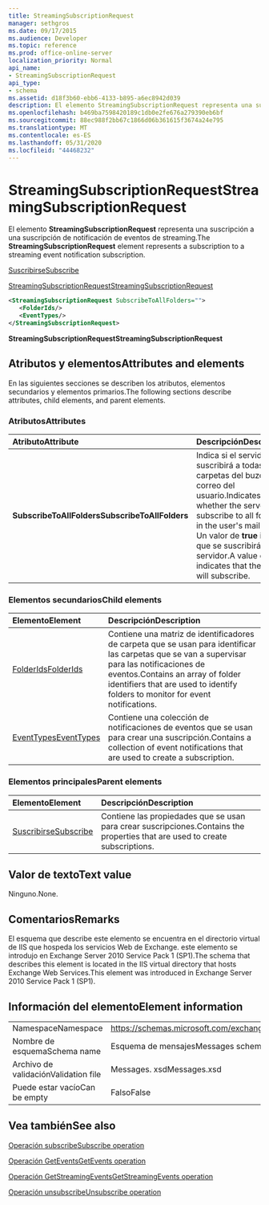 ```yaml
---
title: StreamingSubscriptionRequest
manager: sethgros
ms.date: 09/17/2015
ms.audience: Developer
ms.topic: reference
ms.prod: office-online-server
localization_priority: Normal
api_name:
- StreamingSubscriptionRequest
api_type:
- schema
ms.assetid: d18f3b60-ebb6-4133-b895-a6ec8942d039
description: El elemento StreamingSubscriptionRequest representa una suscripción a una suscripción de notificación de eventos de streaming.
ms.openlocfilehash: b469ba7598420189c1db0e2fe676a279390eb6bf
ms.sourcegitcommit: 88ec988f2bb67c1866d06b361615f3674a24e795
ms.translationtype: MT
ms.contentlocale: es-ES
ms.lasthandoff: 05/31/2020
ms.locfileid: "44468232"
---
```

# <a name="streamingsubscriptionrequest"></a><span data-ttu-id="eba48-103">StreamingSubscriptionRequest</span><span class="sxs-lookup"><span data-stu-id="eba48-103">StreamingSubscriptionRequest</span></span>

<span data-ttu-id="eba48-104">El elemento **StreamingSubscriptionRequest** representa una suscripción a una suscripción de notificación de eventos de streaming.</span><span class="sxs-lookup"><span data-stu-id="eba48-104">The **StreamingSubscriptionRequest** element represents a subscription to a streaming event notification subscription.</span></span> 
  
[<span data-ttu-id="eba48-105">Suscribirse</span><span class="sxs-lookup"><span data-stu-id="eba48-105">Subscribe</span></span>](subscribe.md)
  
[<span data-ttu-id="eba48-106">StreamingSubscriptionRequest</span><span class="sxs-lookup"><span data-stu-id="eba48-106">StreamingSubscriptionRequest</span></span>](streamingsubscriptionrequest.md)
  
```xml
<StreamingSubscriptionRequest SubscribeToAllFolders="">
   <FolderIds/>
   <EventTypes/>
</StreamingSubscriptionRequest>
```

 <span data-ttu-id="eba48-107">**StreamingSubscriptionRequest**</span><span class="sxs-lookup"><span data-stu-id="eba48-107">**StreamingSubscriptionRequest**</span></span>
## <a name="attributes-and-elements"></a><span data-ttu-id="eba48-108">Atributos y elementos</span><span class="sxs-lookup"><span data-stu-id="eba48-108">Attributes and elements</span></span>

<span data-ttu-id="eba48-109">En las siguientes secciones se describen los atributos, elementos secundarios y elementos primarios.</span><span class="sxs-lookup"><span data-stu-id="eba48-109">The following sections describe attributes, child elements, and parent elements.</span></span>
  
### <a name="attributes"></a><span data-ttu-id="eba48-110">Atributos</span><span class="sxs-lookup"><span data-stu-id="eba48-110">Attributes</span></span>

|<span data-ttu-id="eba48-111">**Atributo**</span><span class="sxs-lookup"><span data-stu-id="eba48-111">**Attribute**</span></span>|<span data-ttu-id="eba48-112">**Descripción**</span><span class="sxs-lookup"><span data-stu-id="eba48-112">**Description**</span></span>|
|:-----|:-----|
|<span data-ttu-id="eba48-113">**SubscribeToAllFolders**</span><span class="sxs-lookup"><span data-stu-id="eba48-113">**SubscribeToAllFolders**</span></span> <br/> |<span data-ttu-id="eba48-114">Indica si el servidor se suscribirá a todas las carpetas del buzón de correo del usuario.</span><span class="sxs-lookup"><span data-stu-id="eba48-114">Indicates whether the server will subscribe to all folders in the user's mailbox.</span></span> <span data-ttu-id="eba48-115">Un valor de **true** indica que se suscribirá el servidor.</span><span class="sxs-lookup"><span data-stu-id="eba48-115">A value of **true** indicates that the server will subscribe.</span></span>  <br/> |
   
### <a name="child-elements"></a><span data-ttu-id="eba48-116">Elementos secundarios</span><span class="sxs-lookup"><span data-stu-id="eba48-116">Child elements</span></span>

|<span data-ttu-id="eba48-117">**Elemento**</span><span class="sxs-lookup"><span data-stu-id="eba48-117">**Element**</span></span>|<span data-ttu-id="eba48-118">**Descripción**</span><span class="sxs-lookup"><span data-stu-id="eba48-118">**Description**</span></span>|
|:-----|:-----|
|[<span data-ttu-id="eba48-119">FolderIds</span><span class="sxs-lookup"><span data-stu-id="eba48-119">FolderIds</span></span>](folderids.md) <br/> |<span data-ttu-id="eba48-120">Contiene una matriz de identificadores de carpeta que se usan para identificar las carpetas que se van a supervisar para las notificaciones de eventos.</span><span class="sxs-lookup"><span data-stu-id="eba48-120">Contains an array of folder identifiers that are used to identify folders to monitor for event notifications.</span></span>  <br/> |
|[<span data-ttu-id="eba48-121">EventTypes</span><span class="sxs-lookup"><span data-stu-id="eba48-121">EventTypes</span></span>](eventtypes.md) <br/> |<span data-ttu-id="eba48-122">Contiene una colección de notificaciones de eventos que se usan para crear una suscripción.</span><span class="sxs-lookup"><span data-stu-id="eba48-122">Contains a collection of event notifications that are used to create a subscription.</span></span>  <br/> |
   
### <a name="parent-elements"></a><span data-ttu-id="eba48-123">Elementos principales</span><span class="sxs-lookup"><span data-stu-id="eba48-123">Parent elements</span></span>

|<span data-ttu-id="eba48-124">**Elemento**</span><span class="sxs-lookup"><span data-stu-id="eba48-124">**Element**</span></span>|<span data-ttu-id="eba48-125">**Descripción**</span><span class="sxs-lookup"><span data-stu-id="eba48-125">**Description**</span></span>|
|:-----|:-----|
|[<span data-ttu-id="eba48-126">Suscribirse</span><span class="sxs-lookup"><span data-stu-id="eba48-126">Subscribe</span></span>](subscribe.md) <br/> |<span data-ttu-id="eba48-127">Contiene las propiedades que se usan para crear suscripciones.</span><span class="sxs-lookup"><span data-stu-id="eba48-127">Contains the properties that are used to create subscriptions.</span></span>  <br/> |
   
## <a name="text-value"></a><span data-ttu-id="eba48-128">Valor de texto</span><span class="sxs-lookup"><span data-stu-id="eba48-128">Text value</span></span>

<span data-ttu-id="eba48-129">Ninguno.</span><span class="sxs-lookup"><span data-stu-id="eba48-129">None.</span></span>
  
## <a name="remarks"></a><span data-ttu-id="eba48-130">Comentarios</span><span class="sxs-lookup"><span data-stu-id="eba48-130">Remarks</span></span>

<span data-ttu-id="eba48-131">El esquema que describe este elemento se encuentra en el directorio virtual de IIS que hospeda los servicios Web de Exchange. este elemento se introdujo en Exchange Server 2010 Service Pack 1 (SP1).</span><span class="sxs-lookup"><span data-stu-id="eba48-131">The schema that describes this element is located in the IIS virtual directory that hosts Exchange Web Services.This element was introduced in Exchange Server 2010 Service Pack 1 (SP1).</span></span>
  
## <a name="element-information"></a><span data-ttu-id="eba48-132">Información del elemento</span><span class="sxs-lookup"><span data-stu-id="eba48-132">Element information</span></span>

|||
|:-----|:-----|
|<span data-ttu-id="eba48-133">Namespace</span><span class="sxs-lookup"><span data-stu-id="eba48-133">Namespace</span></span>  <br/> |https://schemas.microsoft.com/exchange/services/2006/messages  <br/> |
|<span data-ttu-id="eba48-134">Nombre de esquema</span><span class="sxs-lookup"><span data-stu-id="eba48-134">Schema name</span></span>  <br/> |<span data-ttu-id="eba48-135">Esquema de mensajes</span><span class="sxs-lookup"><span data-stu-id="eba48-135">Messages schema</span></span>  <br/> |
|<span data-ttu-id="eba48-136">Archivo de validación</span><span class="sxs-lookup"><span data-stu-id="eba48-136">Validation file</span></span>  <br/> |<span data-ttu-id="eba48-137">Messages. xsd</span><span class="sxs-lookup"><span data-stu-id="eba48-137">Messages.xsd</span></span>  <br/> |
|<span data-ttu-id="eba48-138">Puede estar vacío</span><span class="sxs-lookup"><span data-stu-id="eba48-138">Can be empty</span></span>  <br/> |<span data-ttu-id="eba48-139">Falso</span><span class="sxs-lookup"><span data-stu-id="eba48-139">False</span></span>  <br/> |
   
## <a name="see-also"></a><span data-ttu-id="eba48-140">Vea también</span><span class="sxs-lookup"><span data-stu-id="eba48-140">See also</span></span>



[<span data-ttu-id="eba48-141">Operación subscribe</span><span class="sxs-lookup"><span data-stu-id="eba48-141">Subscribe operation</span></span>](subscribe-operation.md)
  
[<span data-ttu-id="eba48-142">Operación GetEvents</span><span class="sxs-lookup"><span data-stu-id="eba48-142">GetEvents operation</span></span>](getevents-operation.md)
  
[<span data-ttu-id="eba48-143">Operación GetStreamingEvents</span><span class="sxs-lookup"><span data-stu-id="eba48-143">GetStreamingEvents operation</span></span>](getstreamingevents-operation.md)
  
[<span data-ttu-id="eba48-144">Operación unsubscribe</span><span class="sxs-lookup"><span data-stu-id="eba48-144">Unsubscribe operation</span></span>](unsubscribe-operation.md)

